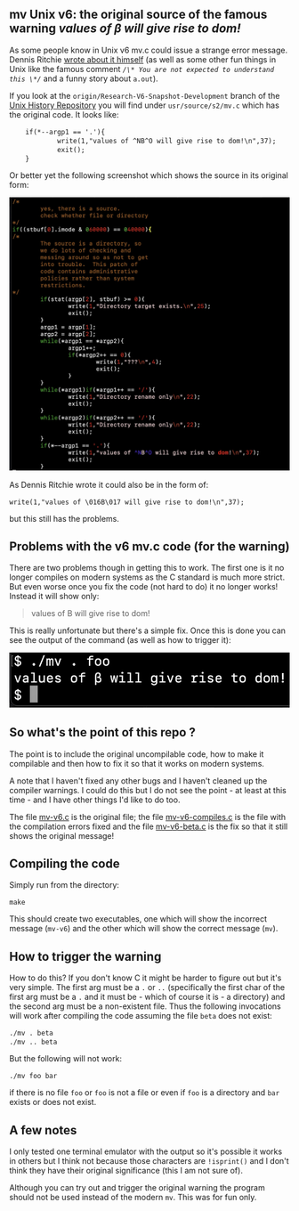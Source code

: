 ## mv Unix v6: the original source of the famous warning *values of β will give rise to dom!*

As some people know in Unix v6 mv.c could issue a strange error message. Dennis
Ritchie [wrote about it himself](https://www.bell-labs.com/usr/dmr/www/odd.html)
(as well as some other fun things in Unix like the famous comment *`/\* You are
not expected to understand this \*/`* and a funny story about `a.out`).

If you look at the `origin/Research-V6-Snapshot-Development` branch of the [Unix
History Repository](https://github.com/dspinellis/unix-history-repo) you will
find under `usr/source/s2/mv.c` which has the original code. It looks like:


        if(*--argp1 == '.'){
                write(1,"values of ^NB^O will give rise to dom!\n",37);
                exit();
        }


Or better yet the following screenshot which shows the source in its original
form:

<img alt="source code of 'values of β will give rise to dom!'" src="values-of-beta-will-give-rise-to-dom.jpg"/>

As Dennis Ritchie wrote it could also be in the form of:


	write(1,"values of \016B\017 will give rise to dom!\n",37);


but this still has the problems.

## Problems with the v6 mv.c code (for the warning)

There are two problems though in getting this to work. The first one is it no
longer compiles on modern systems as the C standard is much more strict. But
even worse once you fix the code (not hard to do) it no longer works! Instead it
will show only:

> values of B will give rise to dom!

This is really unfortunate but there's a simple fix. Once this is done you can
see the output of the command (as well as how to trigger it):


<img alt="triggering 'values of β will give rise to dom!'" src="values-of-beta-will-give-rise-to-dom-mv-output.jpg"/>

## So what's the point of this repo ?

The point is to include the original uncompilable code, how to make it
compilable and then how to fix it so that it works on modern systems.

A note that I haven't fixed any other bugs and I haven't cleaned up the compiler
warnings. I could do this but I do not see the point - at least at this time -
and I have other things I'd like to do too.

The file [mv-v6.c](mv-v6.c) is the original file; the file
[mv-v6-compiles.c](mv-v6-compiles.c) is the file with the compilation errors
fixed and the file [mv-v6-beta.c](mv-v6-beta.c) is the fix so that it still
shows the original message!

## Compiling the code

Simply run from the directory:


	make


This should create two executables, one which will show the incorrect message
(`mv-v6`) and the other which will show the correct message (`mv`).


## How to trigger the warning

How to do this? If you don't know C it might be harder to figure out but it's
very simple. The first arg must be a `.` or `..` (specifically the first char
of the first arg must be a `.` and it must be - which of course it is - a
directory) and the second arg must be a non-existent file. Thus the following
invocations will work after compiling the code assuming the file `beta` does not
exist:


	./mv . beta
	./mv .. beta


But the following will not work:

	
	./mv foo bar


if there is no file `foo` or `foo` is not a file or even if `foo` is a directory
and `bar` exists or does not exist.


## A few notes

I only tested one terminal emulator with the output so it's possible it works in
others but I think not because those characters are `!isprint()` and I don't
think they have their original significance (this I am not sure of).

Although you can try out and trigger the original warning the program should not
be used instead of the modern `mv`. This was for fun only.
